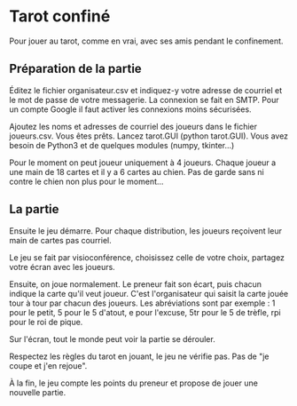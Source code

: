 # Tarot confiné
Pour jouer au tarot, comme en vrai, avec ses amis pendant le confinement.

## Préparation de la partie

Éditez le fichier organisateur.csv et indiquez-y votre adresse de courriel et le mot de passe de votre messagerie. La connexion se fait en SMTP. Pour un compte Google il faut activer les connexions moins sécurisées.

Ajoutez les noms et adresses de courriel des joueurs dans le fichier joueurs.csv.
Vous êtes prêts. Lancez tarot.GUI (python tarot.GUI). Vous avez besoin de Python3 et de quelques modules (numpy, tkinter...)

Pour le moment on peut joueur uniquement à 4 joueurs. Chaque joueur a une main de 18 cartes et il y a 6 cartes au chien. Pas de garde sans ni contre le chien non plus pour le moment...

## La partie

Ensuite le jeu démarre. Pour chaque distribution, les joueurs reçoivent leur main de cartes pas courriel.

Le jeu se fait par visioconférence, choisissez celle de votre choix, partagez votre écran avec les joueurs.

Ensuite, on joue normalement. Le preneur fait son écart, puis chacun indique la carte qu'il veut joueur. C'est l'organisateur qui saisit la carte jouée tour à tour par chacun des joueurs. Les abréviations sont par exemple : 1 pour le petit, 5 pour le 5 d'atout, e pour l'excuse, 5tr pour le 5 de trèfle, rpi pour le roi de pique.

Sur l'écran, tout le monde peut voir la partie se dérouler.

Respectez les règles du tarot en jouant, le jeu ne vérifie pas. Pas de "je coupe et j'en rejoue".

À la fin, le jeu compte les points du preneur et propose de jouer une nouvelle partie.
